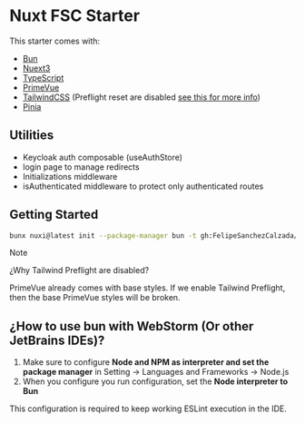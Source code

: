 # Nuxt FSC Starter

This starter comes with:
- [Bun](https://bun.sh/)
- [Nuext3](https://nuxt.com/)
- [TypeScript](https://www.typescriptlang.org/)
- [PrimeVue](https://primevue.org/)
- [TailwindCSS](https://tailwindcss.com/) (Preflight reset are disabled [see this for more info](https://tailwindcss.com/docs/preflight))
- [Pinia](https://pinia.vuejs.org/ssr/nuxt.html)

## Utilities
- Keycloak auth composable (useAuthStore)
- login page to manage redirects
- Initializations middleware
- isAuthenticated middleware to protect only authenticated routes

## Getting Started

```bash
bunx nuxi@latest init --package-manager	bun -t gh:FelipeSanchezCalzada/nuxt-fsc-starter-template <project-name>
```

> [!NOTE]  
> ¿Why Tailwind Preflight are disabled?
> 
> PrimeVue already comes with base styles. If we enable Tailwind Preflight, then the base PrimeVue styles will be broken.


## ¿How to use bun with WebStorm (Or other JetBrains IDEs)?
1. Make sure to configure **Node and NPM as interpreter and set the package manager** in Setting -> Languages and Frameworks -> Node.js
2. When you configure you run configuration, set the **Node interpreter to Bun**

This configuration is required to keep working ESLint execution in the IDE.